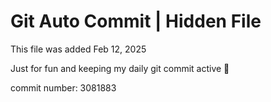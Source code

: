 # Git Auto Commit | Hidden File

This file was added Feb 12, 2025

Just for fun and keeping my daily git commit active 🤪

commit number: 3081883
